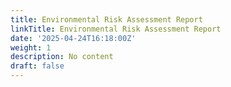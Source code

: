 ```yaml
---
title: Environmental Risk Assessment Report
linkTitle: Environmental Risk Assessment Report
date: '2025-04-24T16:18:00Z'
weight: 1
description: No content
draft: false
---
```



